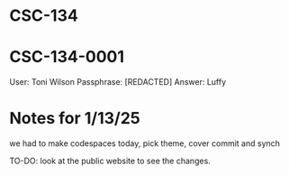 # CSC-134

# CSC-134-0001
User: Toni Wilson
Passphrase: [REDACTED]
Answer: Luffy


# Notes for 1/13/25
we had to make codespaces today, pick theme, cover commit and synch

TO-DO: look at the public website to see the changes.